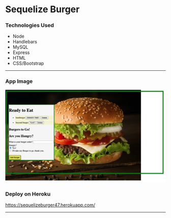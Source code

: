 # Sequelize Burger
### Technologies Used
- Node
- Handlebars
- MySQL
- Express
- HTML
- CSS/Bootstrap
---
### App Image
![](/public/assets/img/burger.png)

### Deploy on Heroku
https://sequelizeburger47.herokuapp.com/


---
